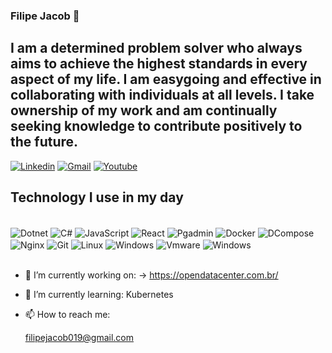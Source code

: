 ### Filipe Jacob 👋

## I am a determined problem solver who always aims to achieve the highest standards in every aspect of my life. I am easygoing and effective in collaborating with individuals at all levels. I take ownership of my work and am continually seeking knowledge to contribute positively to the future.
[![Linkedin](https://img.shields.io/badge/LinkedIn-0077B5?style=for-the-badge&logo=linkedin&logoColor=white)](https://https://www.linkedin.com/in/filipe-jacob/)
[![Gmail](https://img.shields.io/badge/filipejacob019@gmail.com-D14836?style=for-the-badge&logo=gmail&logoColor=white)](https://mailto:filipejacob019@gmail.com)
[![Youtube](https://img.shields.io/badge/YouTube-FF0000?style=for-the-badge&logo=youtube&logoColor=white)](https://www.youtube.com/@eujacob)

## Technology I use in my day

<div style="display: inline_block"><br/>
    <img align= "center" alt="Dotnet" src="https://img.shields.io/badge/.NET-5C2D91?style=for-the-badge&logo=.net&logoColor=white"/>
    <img align= "center" alt="C#" src="https://img.shields.io/badge/C%23-239120?style=for-the-badge&logo=c-sharp&logoColor=red"/>
    <img align= "center" alt="JavaScript" src="https://img.shields.io/badge/JavaScript-F7DF1E?style=for-the-badge&logo=javascript&logoColor=black"/>
    <img align= "center" alt="React" src="https://img.shields.io/badge/React-20232A?style=for-the-badge&logo=react&logoColor=61DAFB"/>
    <img align= "center" alt="Pgadmin" src="https://img.shields.io/badge/PostgreSQL-316192?style=for-the-badge&logo=postgresql&logoColor=white"/>
    <img align= "center" alt="Docker"src="https://img.shields.io/badge/Docker-2CA5E0?style=for-the-badge&logo=docker&logoColor=white"/>
    <img align= "center" alt="DCompose"src="https://img.shields.io/badge/Docker%20Compose-2496ED?style=for-the-badge&logo=docker&logoColor=white"/>
    <img align= "center" alt="Nginx"src="https://img.shields.io/badge/Nginx-009639?style=for-the-badge&logo=nginx&logoColor=white"/>
    <img align= "center" alt="Git"src="https://img.shields.io/badge/GIT-E44C30?style=for-the-badge&logo=git&logoColor=white"/>
    <img align= "center" alt="Linux" src="https://img.shields.io/badge/Linux-FCC624?style=for-the-badge&logo=linux&logoColor=black"/>
    <img align= "center" alt="Windows" src="https://img.shields.io/badge/Windows-0078D6?style=for-the-badge&logo=windows&logoColor=white"/>
    <img align= "center" alt="Vmware"src="https://img.shields.io/badge/VMware-231f20?style=for-the-badge&logo=VMware&logoColor=white"/>
    <img align= "center" alt="Windows"src="https://img.shields.io/badge/Vercel-000000?style=for-the-badge&logo=vercel&logoColor=white"/>
    

    

</div><br/>

- 🔭 I’m currently working on: -> https://opendatacenter.com.br/ 

- 🌱 I’m currently learning: Kubernetes

- 📫 How to reach me:

    filipejacob019@gmail.com

